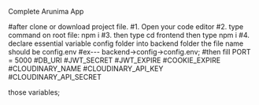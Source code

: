 Complete Arunima App

#after clone or download project file.
#1. Open your code editor
#2. type command on root file: npm i
#3. then type cd frontend then type npm i 
#4. declare essential variable config folder into backend folder the file name should be config.env
#ex--- backend->config->config.env;
#then fill PORT = 5000
#DB_URI 
#JWT_SECRET
#JWT_EXPIRE 
#COOKIE_EXPIRE 
#CLOUDINARY_NAME
#CLOUDINARY_API_KEY 
#CLOUDINARY_API_SECRET 

those variables;
